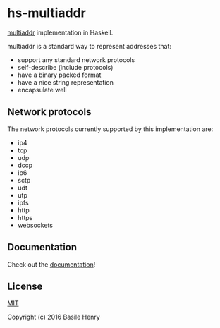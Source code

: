 # hs-multiaddr

[multiaddr](https://github.com/jbenet/multiaddr) implementation in Haskell.

multiaddr is a standard way to represent addresses that:

+ support any standard network protocols
+ self-describe (include protocols)
+ have a binary packed format
+ have a nice string representation
+ encapsulate well

## Network protocols

The network protocols currently supported by this implementation are:

+ ip4
+ tcp
+ udp
+ dccp
+ ip6
+ sctp
+ udt
+ utp
+ ipfs
+ http
+ https
+ websockets

## Documentation

Check out the [documentation](https://ipfs.io/ipfs/QmY1W3wWn6k3Tm6hdfAMghbzikt1rCkwVQ7tnjpN3UgfCL/Network-Multiaddr.html)!

## License

[MIT](LICENSE)

Copyright (c) 2016 Basile Henry

